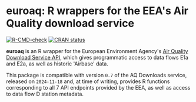 
# euroaq: R wrappers for the EEA's Air Quality download service

<!-- badges: start -->
[![R-CMD-check](https://github.com/openair-project/euroaq/actions/workflows/R-CMD-check.yaml/badge.svg)](https://github.com/openair-project/euroaq/actions/workflows/R-CMD-check.yaml)
[![CRAN status](https://www.r-pkg.org/badges/version/euroaq)](https://CRAN.R-project.org/package=euroaq)
<!-- badges: end -->

**euroaq** is an R wrapper for the European Environment Agency's 
[Air Quality Download Service API](https://eeadmz1-downloads-webapp.azurewebsites.net/), 
which gives programmatic access to data flows E1a and E2a, as well as historic 'Airbase' data.

This package is compatible with version `0.7` of the AQ Downloads service,
released on `2024-11-18` and, at time of writing, provides R functions
corresponding to all 7 API endpoints provided by the EEA, as well as access 
to data flow D station metadata.
